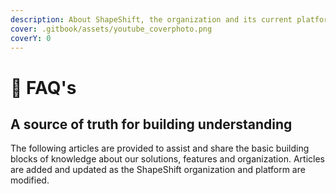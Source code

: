 ```yaml
---
description: About ShapeShift, the organization and its current platform
cover: .gitbook/assets/youtube_coverphoto.png
coverY: 0
---
```


# 🥳 FAQ's

## A source of truth for building understanding

The following articles are provided to assist and share the basic building blocks of knowledge about our solutions, features and organization. Articles are added and updated as the ShapeShift organization and platform are modified.

